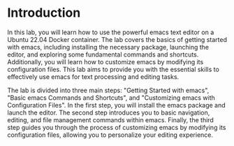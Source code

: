 # Introduction

In this lab, you will learn how to use the powerful emacs text editor on a Ubuntu 22.04 Docker container. The lab covers the basics of getting started with emacs, including installing the necessary package, launching the editor, and exploring some fundamental commands and shortcuts. Additionally, you will learn how to customize emacs by modifying its configuration files. This lab aims to provide you with the essential skills to effectively use emacs for text processing and editing tasks.

The lab is divided into three main steps: "Getting Started with emacs", "Basic emacs Commands and Shortcuts", and "Customizing emacs with Configuration Files". In the first step, you will install the emacs package and launch the editor. The second step introduces you to basic navigation, editing, and file management commands within emacs. Finally, the third step guides you through the process of customizing emacs by modifying its configuration files, allowing you to personalize your editing experience.
